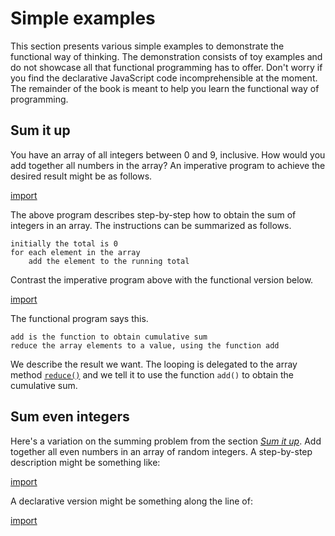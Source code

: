 # Simple examples

This section presents various simple examples to demonstrate the functional way
of thinking. The demonstration consists of toy examples and do not showcase all
that functional programming has to offer. Don't worry if you find the
declarative JavaScript code incomprehensible at the moment. The remainder of the
book is meant to help you learn the functional way of programming.

## Sum it up

You have an array of all integers between 0 and 9, inclusive. How would you add
together all numbers in the array? An imperative program to achieve the desired
result might be as follows.

[import](code/sum-imperative.js)

The above program describes step-by-step how to obtain the sum of integers in an
array. The instructions can be summarized as follows.

```
initially the total is 0
for each element in the array
    add the element to the running total
```

Contrast the imperative program above with the functional version below.

[import](code/sum-functional.js)

The functional program says this.

```
add is the function to obtain cumulative sum
reduce the array elements to a value, using the function add
```

We describe the result we want. The looping is delegated to the array method
[`reduce()`](https://developer.mozilla.org/en-US/docs/Web/JavaScript/Reference/Global_Objects/Array/reduce)
and we tell it to use the function `add()` to obtain the cumulative sum.

## Sum even integers

Here's a variation on the summing problem from the section
[_Sum it up_](simple-eg.md#sum-it-up). Add together all even numbers in an array
of random integers. A step-by-step description might be something like:

[import](code/ransum-imperative.js)

A declarative version might be something along the line of:

[import](code/ransum-functional.js)
